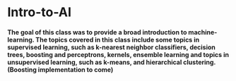 # Intro-to-AI
#### The goal of this class was to provide a broad introduction to machine-learning. The topics covered in this class include some topics in supervised learning, such as k-nearest neighbor classifiers, decision trees, boosting and perceptrons, kernels, ensemble learning and topics in unsupervised learning, such as k-means, and hierarchical clustering. (Boosting implementation to come)

